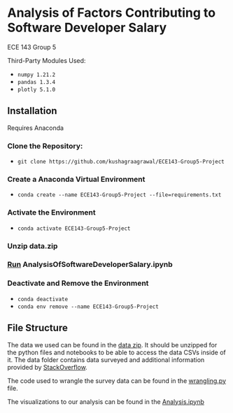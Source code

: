 # Analysis of Factors Contributing to Software Developer Salary
ECE 143 Group 5

Third-Party Modules Used:
- `numpy 1.21.2`
- `pandas 1.3.4`
- `plotly 5.1.0`

## Installation
Requires Anaconda

### Clone the Repository:
- `git clone https://github.com/kushagraagrawal/ECE143-Group5-Project`

### Create a Anaconda Virtual Environment
- `conda create --name ECE143-Group5-Project --file=requirements.txt`

### Activate the Environment
- `conda activate ECE143-Group5-Project`

### Unzip data.zip

### [Run](#file-structure) AnalysisOfSoftwareDeveloperSalary.ipynb

### Deactivate and Remove the Environment
- `conda deactivate`
- `conda env remove --name ECE143-Group5-Project`

## File Structure
The data we used can be found in the [data zip](./data.zip). It should be unzipped for the python files and notebooks to be able to access the data CSVs inside of it. The data folder contains data surveyed and additional information provided by [StackOverflow](https://insights.stackoverflow.com/survey).

The code used to wrangle the survey data can be found in the [wrangling.py](./wrangling.py) file.

The visualizations to our analysis can be found in the [Analysis.ipynb](./Analysis.ipynb)
